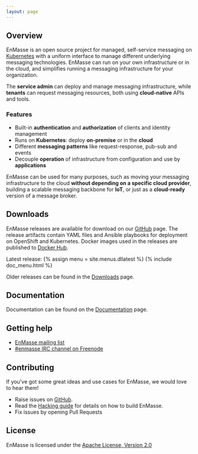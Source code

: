 ```yaml
---
layout: page
---
```

## Overview

EnMasse is an open source project for managed, self-service messaging on [Kubernetes](https://kubernetes.io) with a uniform interface to manage different underlying messaging technologies. EnMasse can run on your own infrastructure or in the cloud, and simplifies running a messaging infrastructure for your organization.

The <b>service admin</b> can deploy and manage messaging infrastructure, while <b>tenants</b> can request messaging resources, both using <b>cloud-native</b> APIs and tools.

### Features

* Built-in <b>authentication</b> and <b>authorization</b> of clients and identity management
* Runs on <b>Kubernetes</b>: deploy <b>on-premise</b> or in the <b>cloud</b>
* Different <b>messaging patterns</b> like request-response, pub-sub and events
* Decouple <b>operation</b> of infrastructure from configuration and use by <b>applications</b>

EnMasse can be used for many purposes, such as moving your messaging infrastructure to the cloud <b>without depending on a specific cloud provider</b>, building a scalable messaging backbone for <b>IoT</b>, or just as a <b>cloud-ready</b> version of a message broker.

## Downloads

EnMasse releases are available for download on our [GitHub](https://github.com/EnMasseProject/enmasse/releases) page. The release artifacts contain YAML files and Ansible playbooks for deployment on OpenShift and Kubernetes. Docker images used in the releases are published to [Docker Hub](https://hub.docker.com/r/enmasseproject/).

Latest release:
{% assign menu = site.menus.dllatest %}
{% include doc_menu.html %}

Older releases can be found in the [Downloads](/downloads) page.

## Documentation

Documentation can be found on the [Documentation](/documentation) page.

## Getting help

* [EnMasse mailing list](https://www.redhat.com/mailman/listinfo/enmasse)
* [#enmasse IRC channel on Freenode](https://webchat.freenode.net/?randomnick=1&channels=enmasse&uio=d4)

## Contributing

If you've got some great ideas and use cases for EnMasse, we would love to hear them!

* Raise issues on [GitHub](https://github.com/EnMasseProject/enmasse/issues).
* Read the [Hacking guide](https://github.com/EnMasseProject/enmasse/blob/master/HACKING.md) for details on how to build EnMasse.
* Fix issues by opening Pull Requests

## License

EnMasse is licensed under the [Apache License, Version 2.0](/LICENSE)
